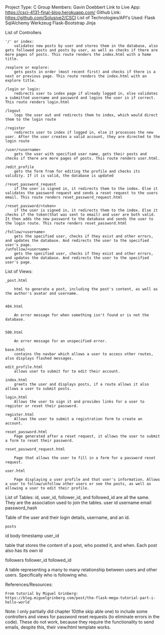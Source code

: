 Project Type: C
Group Members: Gavin Doebbert
Link to Live App: https://csci-4131-final-blog.herokuapp.com/
Github Link: https://github.com/Solusive2/CSCI
List of Technologies/API's Used: 
	Flask 
	SqlAlchemy
	Werkzeug
	Flask-Bootstrap
	Jinja

List of Controllers

	'/' or index:
		validates new posts by user and stores them in the database, also gets followed posts and posts by user, as well as checks if there are more pages of posts. This route renders the index.html with a home title.

	/explore or explore:
		gets posts in order (most recent first) and checks if there is a next or previous page. This route renders the index.html with an explore title.

	/login or login: 
		redirects user to index page if already logged in, else validates a submitted username and password and logins the user in if correct. This route renders login.html

	/logout
		logs the user out and redirects them to index, which would direct them to the login route

	/register
		redirects user to index if logged in, else it processes the new user. After the user creates a valid account, they are directed to the login route

	/user/<username>
		gets the user with specified user name, gets their posts and checks if there are more pages of posts. This route renders user.html.

	/edit_profile
		gets the form from for editing the profile and checks its validity. If it is valid, the database is updated 

	/reset_password_request
		if the user is signed in, it redirects them to the index. Else it validates the password request and sends a reset request to the users email. This route renders reset_password_request.html

	/reset_password/<token>
		if the user is signed in, it redirects them to the index. Else it checks if the token(that was sent to email) and user are both valid. It then adds the new password to the database and sends the user to the login route. This route renders reset_password.html

	/follow/<username>
		gets the specified user, checks if they exist and other errors, and updates the database. And redirects the user to the specified user's page.
	/unfollow/<username>
		gets the specified user, checks if they exist and other errors, and updates the database. And redirects the user to the specified user's page.


List of Views:

	_post.html

		html to generate a post, including the post's content, as well as the author's avatar and username.


	404.html

		An error message for when something isn't found or is not the database.


	500.html

		An error message for an unspecified error.

	base.html
		contains the navbar which allows a user to access other routes, also displays flashed messages.

	edit_profile.html
		allows user to submit for to edit their account.

	index.html
		greets the user and displays posts, if a route allows it also allows a user to submit posts.

	login.html
		Allows the user to sign it and provides links for a user to register or reset their password.

	register.html
		Allows the user to submit a registration form to create an account.

	reset_password.html
		Page generated after a reset request, it allows the user to submit a form to reset their password.

	reset_password_request.html

		Page that allows the user to fill in a form for a password reset request.

	user.html

		Page displaying a user profile and that user's information. Allows a user to follow/unfollow other users or see the posts, as well as allowing a user to edit their profile.

List of Tables:
id, user_id, follower_id, and followed_id are all the same. They are the association used to join the tables.
	user
id
username
email
password_hash

Table of the user and their login details, username, and an id.

	posts
id
body
timestamp
user_id

table that stores the content of a post, who posted it, and when. Each post also has its own id

followers
follower_id
followed_id


A table representing a many to many relationship between users and other users. Specifically who is following who.

References/Resources: 

	From tutorial by Miguel Grinberg:
	https://blog.miguelgrinberg.com/post/the-flask-mega-tutorial-part-i-hello-world

Note: 
	I only partially did chapter 10(the skip able one) to include some controllers and views for password reset requests (to eliminate errors in the code). These do not work, because they require the functionality to send 	emails, despite this, their view/html template works.